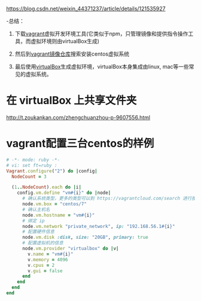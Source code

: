 https://blog.csdn.net/weixin_44371237/article/details/121535927

-总结：
1. 下载[vagrant](https://www.vagrantup.com)虚拟开发环境工具(它类似于npm，只管理镜像和提供指令操作工具，而虚拟环境则由virtualBox生成)

2. 然后到[vagrant镜像仓库](https://app.vagrantup.com/boxes/search)搜索安装centos虚拟系统

3. 最后使用[virtualBox](https://www.virtualbox.org/wiki/Downloads)生成虚拟环境，virtualBox本身集成由linux, mac等一些常见的虚拟系统。

# 在 virtualBox 上共享文件夹
http://t.zoukankan.com/zhengchuanzhou-p-9607556.html

# vagrant配置三台centos的样例
``` ruby
# -*- mode: ruby -*-
# vi: set ft=ruby :
Vagrant.configure("2") do |config|
  NodeCount = 3

  (1..NodeCount).each do |i|
    config.vm.define "vm#{i}" do |node|
      # 确认系统类型，更多的类型可以到 https://vagrantcloud.com/search 进行搜索
      node.vm.box = "centos/7"
      # 确认主机名
      node.vm.hostname = "vm#{i}"
      # 绑定 ip
      node.vm.network "private_network", ip: "192.168.56.1#{i}"
      # 配置硬件信息
      node.vm.disk :disk, size: "20GB", primary: true
      # 配置虚拟机的信息
      node.vm.provider "virtualbox" do |v|
        v.name = "vm#{i}"
        v.memory = 4096
        v.cpus = 2
        v.gui = false
      end
    end
  end
end
```